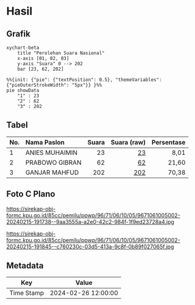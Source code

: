 # Hasil

## Grafik

```mermaid
xychart-beta
    title "Perolehan Suara Nasional"
    x-axis [01, 02, 03]
    y-axis "Suara" 0 --> 202
    bar [23, 62, 202]
```

```mermaid
%%{init: {"pie": {"textPosition": 0.5}, "themeVariables": {"pieOuterStrokeWidth": "5px"}} }%%
pie showData
    "1" : 23
    "2" : 62
    "3" : 202
```

## Tabel

| No. | Nama Paslon    | Suara | Suara (raw) | Persentase |
|:--- |:-------------- | -----:| -----------:| ----------:|
| 1   | ANIES MUHAIMIN | 23    | [23][p-1]   | 8,01       |
| 2   | PRABOWO GIBRAN | 62    | [62][p-2]   | 21,60      |
| 3   | GANJAR MAHFUD  | 202   | [202][p-3]  | 70,38      |


[p-1]: https://github.com/gigit-pemilu/pemilu-2024/blob/main/pilpres/hitung-suara/sub/96-papua-barat-daya/sub/71-kota-sorong/sub/06-sorong-manoi/sub/1005-klasabi/sub/002-tps/sub/paslon-1.txt
[p-2]: https://github.com/gigit-pemilu/pemilu-2024/blob/main/pilpres/hitung-suara/sub/96-papua-barat-daya/sub/71-kota-sorong/sub/06-sorong-manoi/sub/1005-klasabi/sub/002-tps/sub/paslon-2.txt
[p-3]: https://github.com/gigit-pemilu/pemilu-2024/blob/main/pilpres/hitung-suara/sub/96-papua-barat-daya/sub/71-kota-sorong/sub/06-sorong-manoi/sub/1005-klasabi/sub/002-tps/sub/paslon-3.txt

## Foto C Plano

https://sirekap-obj-formc.kpu.go.id/85cc/pemilu/ppwp/96/71/06/10/05/9671061005002-20240215-191738--9aa3555a-a2e0-42c2-984f-1f9ed23728a4.jpg

https://sirekap-obj-formc.kpu.go.id/85cc/pemilu/ppwp/96/71/06/10/05/9671061005002-20240215-191845--c760230c-03d5-413a-9c8f-0b89f027065f.jpg


## Metadata

| Key        | Value               |
| ---------- | ------------------- |
| Time Stamp | 2024-02-26 12:00:00 |



